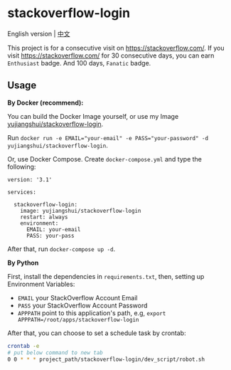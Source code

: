 # stackoverflow-login
English version | [中文](README_CN.md)

This project is for a consecutive visit on https://stackoverflow.com/. If you visit https://stackoverflow.com/ for 30 consecutive days, you can earn `Enthusiast` badge. And 100 days, `Fanatic` badge.

## Usage

**By Docker (recommend):**

You can build the Docker Image yourself, or use my Image [yujiangshui/stackoverflow-login](https://cloud.docker.com/u/yujiangshui/repository/docker/yujiangshui/stackoverflow-login).

Run `docker run -e EMAIL="your-email" -e PASS="your-password" -d yujiangshui/stackoverflow-login`.

Or, use Docker Compose. Create `docker-compose.yml` and type the following:

```
version: '3.1'

services:

  stackoverflow-login:
    image: yujiangshui/stackoverflow-login
    restart: always
    environment:
      EMAIL: your-email
      PASS: your-pass
```

After that, run `docker-compose up -d`.

**By Python**

First, install the dependencies in `requirements.txt`, then, setting up Environment Variables:

* `EMAIL` your StackOverflow Account Email
* `PASS` your StackOverflow Account Password
* `APPPATH` point to this application's path, e.g, `export APPPATH=/root/apps/stackoverflow-login`

After that, you can choose to set a schedule task by crontab:

```bash
crontab -e
# put below command to new tab
0 0 * * * project_path/stackoverflow-login/dev_script/robot.sh
```
